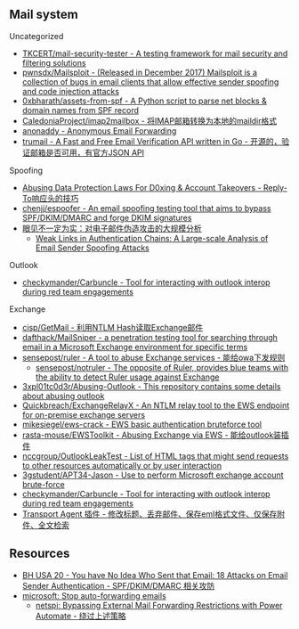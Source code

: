 ## Mail system

Uncategorized

* [TKCERT/mail-security-tester - A testing framework for mail security and filtering solutions](https://github.com/TKCERT/mail-security-tester)
* [pwnsdx/Mailsploit - (Released in December 2017) Mailsploit is a collection of bugs in email clients that allow effective sender spoofing and code injection attacks](https://github.com/pwnsdx/Mailsploit)
* [0xbharath/assets-from-spf - A Python script to parse net blocks & domain names from SPF record](https://github.com/0xbharath/assets-from-spf)
* [CaledoniaProject/imap2mailbox - 将IMAP邮箱转换为本地的maildir格式](https://github.com/CaledoniaProject/imap2mailbox)
* [anonaddy - Anonymous Email Forwarding](https://github.com/anonaddy/anonaddy)
* [trumail - A Fast and Free Email Verification API written in Go - 开源的，验证邮箱是否可用，有官方JSON API](https://github.com/trumail/trumail)

Spoofing

* [Abusing Data Protection Laws For D0xing & Account Takeovers - Reply-To响应头的技巧](https://hx01.me/Abusing_Data_Protection_Laws_For_D0xing_and_Account_Takeovers.pdf)
* [chenjj/espoofer - An email spoofing testing tool that aims to bypass SPF/DKIM/DMARC and forge DKIM signatures](https://github.com/chenjj/espoofer)
* [眼见不一定为实：对电子邮件伪造攻击的大规模分析](https://mp.weixin.qq.com/s/RPz_1kKuq5--IANwT_Qvvg)
   * [Weak Links in Authentication Chains: A Large-scale Analysis of Email Sender Spoofing Attacks](https://www.usenix.org/system/files/sec21summer_shen-kaiwen.pdf)

Outlook

* [checkymander/Carbuncle - Tool for interacting with outlook interop during red team engagements](https://github.com/checkymander/Carbuncle)

Exchange

* [cisp/GetMail - 利用NTLM Hash读取Exchange邮件](https://github.com/cisp/GetMail)
* [dafthack/MailSniper - a penetration testing tool for searching through email in a Microsoft Exchange environment for specific terms ](https://github.com/dafthack/MailSniper)
* [sensepost/ruler - A tool to abuse Exchange services - 能给owa下发规则](https://github.com/sensepost/ruler)
  * [sensepost/notruler - The opposite of Ruler, provides blue teams with the ability to detect Ruler usage against Exchange](https://github.com/sensepost/notruler)
* [3xpl01tc0d3r/Abusing-Outlook - This repository contains some details about abusing outlook](https://github.com/3xpl01tc0d3r/Abusing-Outlook)
* [Quickbreach/ExchangeRelayX - An NTLM relay tool to the EWS endpoint for on-premise exchange servers](https://github.com/Quickbreach/ExchangeRelayX)
* [mikesiegel/ews-crack - EWS basic authentication bruteforce tool](https://github.com/mikesiegel/ews-crack)
* [rasta-mouse/EWSToolkit - Abusing Exchange via EWS - 能给outlook装插件](https://github.com/rasta-mouse/EWSToolkit)
* [nccgroup/OutlookLeakTest - List of HTML tags that might send requests to other resources automatically or by user interaction](https://github.com/nccgroup/OutlookLeakTest)
* [3gstudent/APT34-Jason - Use to perform Microsoft exchange account brute-force](https://github.com/3gstudent/APT34-Jason)
* [checkymander/Carbuncle - Tool for interacting with outlook interop during red team engagements](https://github.com/checkymander/Carbuncle)
* [Transport Agent 插件 - 修改标题、丢弃邮件、保存eml格式文件、仅保存附件、全文检索](https://github.com/3gstudent/3gstudent.github.io/blob/master/_posts/---2020-6-24-%E6%B8%97%E9%80%8F%E6%8A%80%E5%B7%A7%E2%80%94%E2%80%94%E4%BD%BF%E7%94%A8Transport%20Agent%E4%BD%9C%E4%B8%BAExchange%E5%90%8E%E9%97%A8.md)

## Resources

* [BH USA 20 - You have No Idea Who Sent that Email: 18 Attacks on Email Sender Authentication - SPF/DKIM/DMARC 相关攻防](https://www.blackhat.com/us-20/briefings/schedule/#you-have-no-idea-who-sent-that-email--attacks-on-email-sender-authentication-19902)
* [microsoft: Stop auto-forwarding emails](https://support.microsoft.com/en-us/office/stop-auto-forwarding-emails-in-microsoft-365-f9d693ba-5c78-47c0-b156-8e461e062aa7?ui=en-us&rs=en-us&ad=us)
  * [netspi: Bypassing External Mail Forwarding Restrictions with Power Automate - 绕过上述策略](https://blog.netspi.com/bypassing-forwarding-restrictions-power-automate/)

